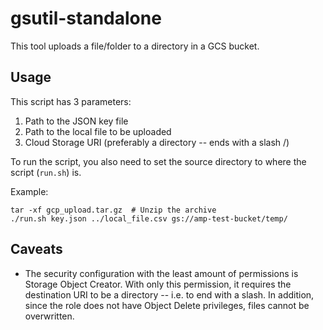 # gsutil-standalone

This tool uploads a file/folder to a directory in a GCS bucket.

## Usage

This script has 3 parameters:

1. Path to the JSON key file
2. Path to the local file to be uploaded
3. Cloud Storage URI (preferably a directory -- ends with a slash /)

To run the script, you also need to set the source directory to where the script (`run.sh`) is.  

Example:

```
tar -xf gcp_upload.tar.gz  # Unzip the archive
./run.sh key.json ../local_file.csv gs://amp-test-bucket/temp/
```

## Caveats

- The security configuration with the least amount of permissions is Storage Object Creator. With only this permission, it requires the destination URI to be a directory -- i.e. to end with a slash. In addition, since the role does not have Object Delete privileges, files cannot be overwritten.
